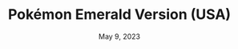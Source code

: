 ---
layout: gba
title: "Pokémon Emerald Version (USA)"
categories:
 - approved
 - gba
 - universal
 - safe
tags:
- pokemon
date: May 9, 2023
permalink: /games/pokemon-emerald/play/details
publisher: The Pokémon Company
gid: pokemon-emerald
---